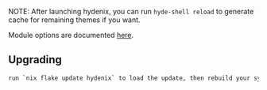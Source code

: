 NOTE: After launching hydenix, you can run `hyde-shell reload` to generate cache for remaining themes if you want.

Module options are documented [here](https://github.com/richen604/hydenix/blob/main/docs/faq.md#What-are-the-module-options).

## Upgrading


```bash
run `nix flake update hydenix` to load the update, then rebuild your system to apply the changes
```

